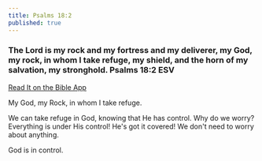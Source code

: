 ```yaml
---
title: Psalms 18:2
published: true
---
```


<h3> The Lord is my rock and my fortress and my deliverer, my God, my rock, in whom I take refuge, my shield, and the horn of my salvation, my stronghold.
Psalms 18:2 ESV</h3>
<a href = "https://bible.com/bible/59/psa.18.2.ESV">Read It on the Bible App</a>
<p>My God, my Rock, in whom I take refuge.</p>
 <p> We can take refuge in God, knowing that He has control. Why do we worry? Everything is under His control! He's got it covered! We don't need to worry about anything.</p>
 <p> God is in control.</p>
